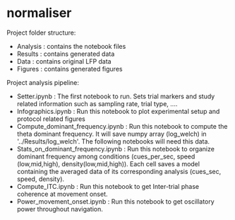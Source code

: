 # normaliser

Project folder structure: 

<ul>
<li> Analysis : contains the notebook files </li>
<li> Results : contains generated data </li>
<li> Data : contains original LFP data </li>
<li> Figures : contains generated figures </li>
</ul>


Project analysis pipeline: 

<ul>

<li> Setter.ipynb : The first notebook to run. Sets trial markers and study related information such as sampling rate, trial type, .... </li>

<li> Infographics.ipynb : Run this notebook to plot experimental setup and protocol related figures </li>

<li> Compute_dominant_frequency.ipynb : Run this notebook to compute the theta dominant frequency. It will save numpy array (log_welch) in '../Results/log_welch'. The following notebooks will need this data. </li>

<li> Stats_on_dominant_frequency.ipynb : Run this notebook to organize dominant frequency among conditions (cues_per_sec, speed (low,mid,high), density(low,mid,high)). Each cell saves a model containing the averaged data of its corresponding analysis (cues_sec, speed, density). </li>

<li> Compute_ITC.ipynb : Run this notebook to get Inter-trial phase coherence at movement onset. </li>


<li> Power_movement_onset.ipynb : Run this notebook to get oscillatory power throughout navigation. </li>


</ul>
